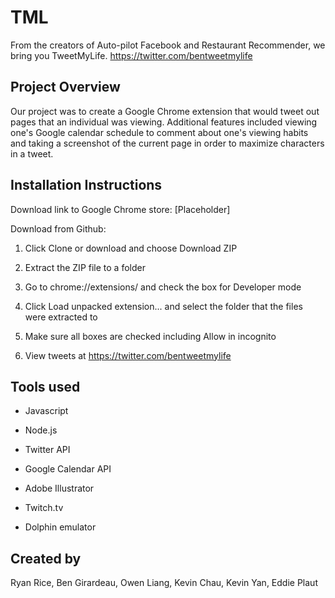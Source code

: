 # TML

From the creators of Auto-pilot Facebook and Restaurant Recommender, we bring you TweetMyLife.
https://twitter.com/bentweetmylife

## Project Overview

Our project was to create a Google Chrome extension that would tweet out pages that an individual was viewing. Additional features included viewing one's Google calendar schedule to comment about one's viewing habits and taking a screenshot of the current page in order to maximize characters in a tweet.

## Installation Instructions

Download link to Google Chrome store: [Placeholder]

Download from Github:

1. Click Clone or download and choose Download ZIP

2. Extract the ZIP file to a folder

3. Go to chrome://extensions/ and check the box for Developer mode

4. Click Load unpacked extension... and select the folder that the files were extracted to

5. Make sure all boxes are checked including Allow in incognito

6. View tweets at https://twitter.com/bentweetmylife

## Tools used

- Javascript

- Node.js

- Twitter API

- Google Calendar API

- Adobe Illustrator

- Twitch.tv

- Dolphin emulator

## Created by

Ryan Rice, Ben Girardeau, Owen Liang, Kevin Chau, Kevin Yan, Eddie Plaut
